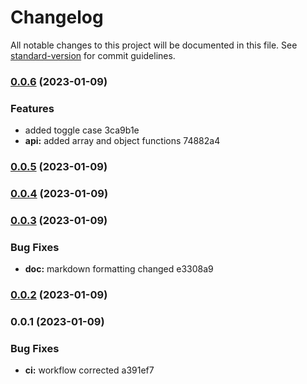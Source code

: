# Changelog

All notable changes to this project will be documented in this file. See [standard-version](https://github.com/conventional-changelog/standard-version) for commit guidelines.

### [0.0.6](///compare/v0.0.5...v0.0.6) (2023-01-09)


### Features

* added toggle case 3ca9b1e
* **api:** added array and object functions 74882a4

### [0.0.5](///compare/v0.0.4...v0.0.5) (2023-01-09)

### [0.0.4](///compare/v0.0.3...v0.0.4) (2023-01-09)

### [0.0.3](///compare/v0.0.2...v0.0.3) (2023-01-09)


### Bug Fixes

* **doc:** markdown formatting changed e3308a9

### [0.0.2](///compare/v0.0.1...v0.0.2) (2023-01-09)

### 0.0.1 (2023-01-09)


### Bug Fixes

* **ci:** workflow corrected a391ef7

